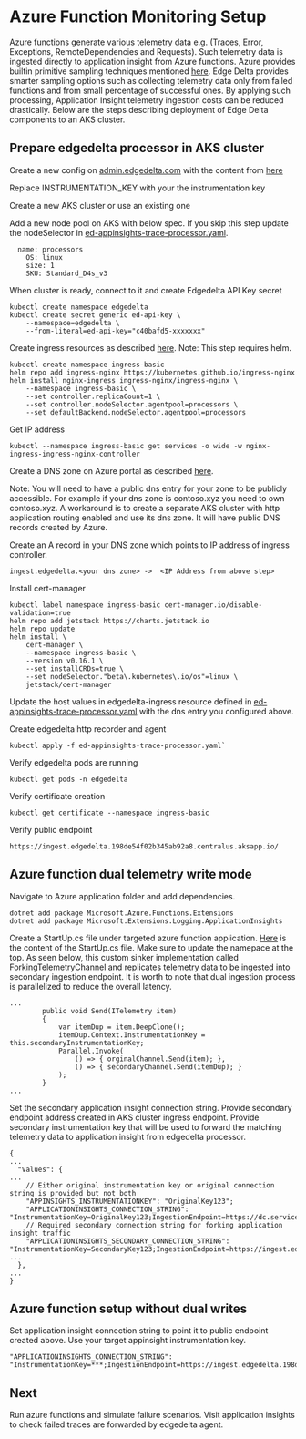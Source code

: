 # Azure Function Monitoring Setup

Azure functions generate various telemetry data e.g. \(Traces, Error, Exceptions, RemoteDependencies and Requests\). Such telemetry data is ingested directly to application insight from Azure functions. Azure provides builtin primitive sampling techniques mentioned [here](https://docs.microsoft.com/en-us/azure/azure-monitor/app/sampling). Edge Delta provides smarter sampling options such as collecting telemetry data only from failed functions and from small percentage of successful ones. By applying such processing, Application Insight telemetry ingestion costs can be reduced drastically. Below are the steps describing deployment of Edge Delta components to an AKS cluster.

## Prepare edgedelta processor in AKS cluster

Create a new config on [admin.edgedelta.com](https://admin.edgedelta.com/) with the content from [here](https://raw.githubusercontent.com/edgedelta/docs/master/docs/appendices/aks_appinsight_trace_processor_agent_config.yaml)

Replace INSTRUMENTATION\_KEY with your the instrumentation key

Create a new AKS cluster or use an existing one

Add a new node pool on AKS with below spec. If you skip this step update the nodeSelector in [ed-appinsights-trace-processor.yaml](https://raw.githubusercontent.com/edgedelta/docs/master/docs/appendices/ed-appinsights-trace-processor.yaml).

```text
  name: processors
    OS: linux
    size: 1
    SKU: Standard_D4s_v3
```

When cluster is ready, connect to it and create Edgedelta API Key secret

```text
kubectl create namespace edgedelta
kubectl create secret generic ed-api-key \
    --namespace=edgedelta \
    --from-literal=ed-api-key="c40bafd5-xxxxxxx"
```

Create ingress resources as described [here](https://docs.microsoft.com/en-us/azure/aks/ingress-tls). Note: This step requires helm.

```text
kubectl create namespace ingress-basic
helm repo add ingress-nginx https://kubernetes.github.io/ingress-nginx
helm install nginx-ingress ingress-nginx/ingress-nginx \
    --namespace ingress-basic \
    --set controller.replicaCount=1 \
    --set controller.nodeSelector.agentpool=processors \
    --set defaultBackend.nodeSelector.agentpool=processors
```

Get IP address

```text
kubectl --namespace ingress-basic get services -o wide -w nginx-ingress-ingress-nginx-controller
```

Create a DNS zone on Azure portal as described [here](https://docs.microsoft.com/en-us/azure/dns/dns-getstarted-portal).

Note: You will need to have a public dns entry for your zone to be publicly accessible. For example if your dns zone is contoso.xyz you need to own contoso.xyz. A workaround is to create a separate AKS cluster with http application routing enabled and use its dns zone. It will have public DNS records created by Azure.

Create an A record in your DNS zone which points to IP address of ingress controller.

```text
ingest.edgedelta.<your dns zone> ->  <IP Address from above step>
```

Install cert-manager

```text
kubectl label namespace ingress-basic cert-manager.io/disable-validation=true
helm repo add jetstack https://charts.jetstack.io
helm repo update
helm install \
    cert-manager \
    --namespace ingress-basic \
    --version v0.16.1 \
    --set installCRDs=true \
    --set nodeSelector."beta\.kubernetes\.io/os"=linux \
    jetstack/cert-manager
```

Update the host values in edgedelta-ingress resource defined in [ed-appinsights-trace-processor.yaml](https://raw.githubusercontent.com/edgedelta/docs/master/docs/appendices/ed-appinsights-trace-processor.yaml) with the dns entry you configured above.

Create edgedelta http recorder and agent

```text
kubectl apply -f ed-appinsights-trace-processor.yaml`
```

Verify edgedelta pods are running

```text
kubectl get pods -n edgedelta
```

Verify certificate creation

```text
kubectl get certificate --namespace ingress-basic
```

Verify public endpoint

```text
https://ingest.edgedelta.198de54f02b345ab92a8.centralus.aksapp.io/
```

## Azure function dual telemetry write mode

Navigate to Azure application folder and add dependencies.

```text
dotnet add package Microsoft.Azure.Functions.Extensions
dotnet add package Microsoft.Extensions.Logging.ApplicationInsights
```

Create a StartUp.cs file under targeted azure function application. [Here](https://raw.githubusercontent.com/edgedelta/docs/master/docs/appendices/azure_function_startup.cs) is the content of the StartUp.cs file. Make sure to update the namepace at the top. As seen below, this custom sinker implementation called ForkingTelemetryChannel and replicates telemetry data to be ingested into secondary ingestion endpoint. It is worth to note that dual ingestion process is parallelized to reduce the overall latency.

```text
...
        public void Send(ITelemetry item)
        {
            var itemDup = item.DeepClone();
            itemDup.Context.InstrumentationKey = this.secondaryInstrumentationKey;
            Parallel.Invoke(
                () => { orginalChannel.Send(item); },
                () => { secondaryChannel.Send(itemDup); }
            );
        }
...
```

Set the secondary application insight connection string. Provide secondary endpoint address created in AKS cluster ingress endpoint. Provide secondary instrumentation key that will be used to forward the matching telemetry data to application insight from edgedelta processor.

```text
{
...
  "Values": {
...
    // Either original instrumentation key or original connection string is provided but not both
    "APPINSIGHTS_INSTRUMENTATIONKEY": "OriginalKey123";
    "APPLICATIONINSIGHTS_CONNECTION_STRING": "InstrumentationKey=OriginalKey123;IngestionEndpoint=https://dc.services.visualstudio.com",
    // Required secondary connection string for forking application insight traffic
    "APPLICATIONINSIGHTS_SECONDARY_CONNECTION_STRING": "InstrumentationKey=SecondaryKey123;IngestionEndpoint=https://ingest.edgedelta.198de54f02b345ab92a8.centralus.aksapp.io",
...
  },
...
}
```

## Azure function setup without dual writes

Set application insight connection string to point it to public endpoint created above. Use your target appinsight instrumentation key.

```text
"APPLICATIONINSIGHTS_CONNECTION_STRING": "InstrumentationKey=***;IngestionEndpoint=https://ingest.edgedelta.198de54f02b345ab92a8.centralus.aksapp.io",
```

## Next

Run azure functions and simulate failure scenarios. Visit application insights to check failed traces are forwarded by edgedelta agent.